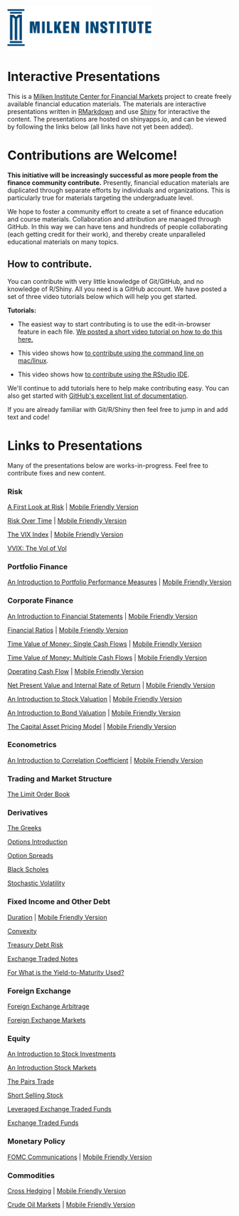 <div id="mi"><img src="mi.png" style="height:100px;"></div> 

# Interactive Presentations

This is a [Milken Institute Center for Financial Markets](http://www.milkeninstitute.org/centers/markets) project to create freely available financial education materials. The materials are interactive presentations written in [RMarkdown](http://rmarkdown.rstudio.com/) and use [Shiny](http://shiny.rstudio.com/) for interactive the content.  The presentations are hosted on shinyapps.io, and can be viewed by following the links below (all links have not yet been added).

# Contributions are Welcome!

**This initiative will be increasingly successful as more people from the finance community contribute.**  Presently, financial education materials are duplicated through separate efforts by individuals and organizations. This is particularly true for materials targeting the undergraduate level.

We hope to foster a community effort to create a set of finance education and course materials. Collaboration and attribution are managed through GitHub.  In this way we can have tens and hundreds of people collaborating (each getting credit for their work), and thereby create unparalleled educational materials on many topics.

## How to contribute.

You can contribute with very little knowledge of Git/GitHub, and no knowledge of R/Shiny.  All you need is a GitHub account.  We have posted a set of three video tutorials below which will help you get started.

**Tutorials:**

-  The easiest way to start contributing is to use the edit-in-browser feature in each file. [We posted a short video tutorial on how to do this here.](https://www.youtube.com/watch?v=iVC9UKkaiko)  

-  This video shows how [to contribute using the command line on mac/linux](https://www.youtube.com/watch?v=pII-Jop07yM). 

-  This video shows how [to contribute using the RStudio IDE](https://www.youtube.com/watch?v=4zDQSibnyzM).

We'll continue to add tutorials here to help make contributing easy.  You can also get started with [GitHub's excellent list of documentation](https://help.github.com/articles/good-resources-for-learning-git-and-github).

If you are already familiar with Git/R/Shiny then feel free to jump in and add text and code!  

# Links to Presentations

Many of the presentations below are works-in-progress.  Feel free to contribute fixes and new content. 

### Risk

[A First Look at Risk](https://micfm.shinyapps.io/what_is_risk/) | [Mobile Friendly Version](https://micfm.shinyapps.io/what_is_risk_mobile)

[Risk Over Time](https://micfm.shinyapps.io/risk_future_past/) | [Mobile Friendly Version](https://micfm.shinyapps.io/risk_future_past_mobile)

[The VIX Index](https://micfm.shinyapps.io/The_VIX/) | [Mobile Friendly Version](https://micfm.shinyapps.io/The_VIX_mobile)

[VVIX: The Vol of Vol](https://micfm.shinyapps.io/The_VVIX)

### Portfolio Finance

[An Introduction to Portfolio Performance Measures](https://micfm.shinyapps.io/portfolio_performance_measures/) | [Mobile Friendly Version](https://micfm.shinyapps.io/portfolio_performance_measures_mobile)

### Corporate Finance

[An Introduction to Financial Statements](https://micfm.shinyapps.io/basic_financial_statements) | [Mobile Friendly Version](https://micfm.shinyapps.io/basic_financial_statements_mobile)

[Financial Ratios](https://micfm.shinyapps.io/Financial_Ratios) | [Mobile Friendly Version](https://micfm.shinyapps.io/Financial_Ratios_mobile)

[Time Value of Money: Single Cash Flows](https://micfm.shinyapps.io/TVM_Single_CFs) | [Mobile Friendly Version](https://micfm.shinyapps.io/TVM_Single_CFs_mobile)

[Time Value of Money: Multiple Cash Flows](https://micfm.shinyapps.io/TVM_Multiple_CFs/) | [Mobile Friendly Version](https://micfm.shinyapps.io/TVM_Multiple_CFs_mobile)

[Operating Cash Flow](https://micfm.shinyapps.io/OCFs) | [Mobile Friendly Version](https://micfm.shinyapps.io/OCFs_mobile)

[Net Present Value and Internal Rate of Return](https://micfm.shinyapps.io/NPV_and_IRR/) | [Mobile Friendly Version](https://micfm.shinyapps.io/NPV_and_IRR_mobile)

[An Introduction to Stock Valuation](https://micfm.shinyapps.io/intro_stock_valuation/) | [Mobile Friendly Version](https://micfm.shinyapps.io/intro_stock_valuation_mobile)

[An Introduction to Bond Valuation](https://micfm.shinyapps.io/intro_bond_valuation) | [Mobile Friendly Version](https://micfm.shinyapps.io/intro_bond_valuation_mobile/)

[The Capital Asset Pricing Model](https://micfm.shinyapps.io/The_CAPM) | [Mobile Friendly Version](https://micfm.shinyapps.io/The_CAPM_mobile)

### Econometrics

[An Introduction to Correlation Coefficient](https://micfm.shinyapps.io/what_is_correlation) | [Mobile Friendly Version](https://micfm.shinyapps.io/what_is_correlation_mobile)

### Trading and Market Structure

[The Limit Order Book](https://micfm.shinyapps.io/limit_order_book/)

### Derivatives

[The Greeks](https://micfm.shinyapps.io/greeks)

[Options Introduction](https://micfm.shinyapps.io/option_intro)

[Option Spreads](https://micfm.shinyapps.io/option_spreads)

[Black Scholes](https://micfm.shinyapps.io/black_scholes)

[Stochastic Volatility](https://micfm.shinyapps.io/stochastic_vol)

### Fixed Income and Other Debt

[Duration](https://micfm.shinyapps.io/intro_duration/) | [Mobile Friendly Version](https://micfm.shinyapps.io/intro_duration_mobile)

[Convexity](https://micfm.shinyapps.io/convexity/)

[Treasury Debt Risk](https://micfm.shinyapps.io/treasury_debt_risk/)

[Exchange Traded Notes](https://micfm.shinyapps.io/ETNs/)

[For What is the Yield-to-Maturity Used?](https://micfm.shinyapps.io/For_What_YTM_Used/)

### Foreign Exchange

[Foreign Exchange Arbitrage](https://micfm.shinyapps.io/fx_arbitrage/)

[Foreign Exchange Markets](https://micfm.shinyapps.io/fx_market)

### Equity

[An Introduction to Stock Investments](https://micfm.shinyapps.io/stock/)

[An Introduction Stock Markets](https://micfm.shinyapps.io/stock_markets/)

[The Pairs Trade](https://micfm.shinyapps.io/pairs_trade/)

[Short Selling Stock](https://micfm.shinyapps.io/short_selling_stock/)

[Leveraged Exchange Traded Funds](https://micfm.shinyapps.io/leveragedETFs/)

[Exchange Traded Funds](https://micfm.shinyapps.io/ETFs/)

<!-- #### Need to consolidate the stock market presentations below.  -->

<!-- [Stock Markets Dark Pools](https://micfm.shinyapps.io/stock_markets_dark_pools/) -->

<!-- [Stock Markets Function](https://micfm.shinyapps.io/stock_markets_function/) -->

<!-- [Stock Markets Over Time](https://micfm.shinyapps.io/stock_markets_over_time/) -->

### Monetary Policy

[FOMC Communications](https://micfm.shinyapps.io/fed_communications/) | [Mobile Friendly Version](https://micfm.shinyapps.io/fed_communications_mobile)

<!-- [US Monetary Policy](https://micfm.shinyapps.io/us_monetary_policy/) -->

### Commodities

[Cross Hedging](https://micfm.shinyapps.io/cross_hedging_presentation) | [Mobile Friendly Version](https://micfm.shinyapps.io/cross_hedging_presentation_mobile)

[Crude Oil Markets](https://micfm.shinyapps.io/crude_oil_markets) | [Mobile Friendly Version](https://micfm.shinyapps.io/crude_oil_markets_mobile)


